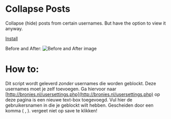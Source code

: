 # Collapse Posts

Collapse (hide) posts from certain usernames. But have the option to view it anyway.

[Install](https://github.com/frankkienl/BroniesNL-Tampermonkey-Scripts/raw/master/broniesnl_collapse_posts.user.js)

Before and After:
![Before and After image](http://i.imgur.com/o3JB45M.png "Before and After")

How to:
=======
Dit script wordt geleverd *zonder* usernames die worden geblockt.
Deze usernames moet je zelf toevoegen.
Ga hiervoor naar [http://bronies.nl/usersettings.php](http://bronies.nl/usersettings.php) op deze pagina is een nieuwe text-box toegevoegd. Vul hier de gebruikersnamen in die je geblockt wilt hebben. Gescheiden door een komma ( , ). vergeet niet op save te klikken!
